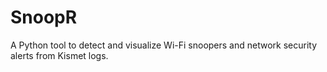 # SnoopR
A Python tool to detect and visualize Wi-Fi snoopers and network security alerts from Kismet logs.
